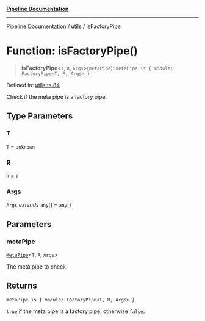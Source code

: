 [**Pipeline Documentation**](../../README.md)

***

[Pipeline Documentation](../../README.md) / [utils](../README.md) / isFactoryPipe

# Function: isFactoryPipe()

> **isFactoryPipe**\<`T`, `R`, `Args`\>(`metaPipe`): `metaPipe is { module: FactoryPipe<T, R, Args> }`

Defined in: [utils.ts:84](https://github.com/stonemjs/pipeline/blob/c1939f54bb171590323c05e0cd983f2249e30e00/src/utils.ts#L84)

Check if the meta pipe is a factory pipe.

## Type Parameters

### T

`T` = `unknown`

### R

`R` = `T`

### Args

`Args` *extends* `any`[] = `any`[]

## Parameters

### metaPipe

[`MetaPipe`](../../declarations/interfaces/MetaPipe.md)\<`T`, `R`, `Args`\>

The meta pipe to check.

## Returns

`metaPipe is { module: FactoryPipe<T, R, Args> }`

`true` if the meta pipe is a factory pipe, otherwise `false`.
